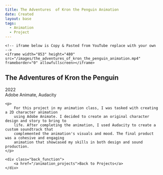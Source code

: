 ```yaml
---
title: The Adventures  of Kron the Penguin Animation
date: Created
layout: base
tags:
  - Animation
  - Project
---
```


<div class="videoWrapper ratio-16-9">

    <!-- iframe below is Copy & Pasted from YouTube replace with your own -->
    <iframe width="853" height="480" src="/images/the_adventures_of_kron_the_penguin_animation.mp4" frameborder="0" allowfullscreen></iframe>

</div><!-- end .videoWrapper -->

<div class="project_bio">
    <h2>The Adventures of Kron the Penguin</h2>
     <p>
        2022
        <br>
        Adobe Animate, Audacity
     </p>

    <p>
        For this project in my animation class, I was tasked with creating a 2D character animation 
        using Adobe Animate. I decided to create an original character design and story to bring to 
        life. After completing the animation, I used Audacity to create a custom soundtrack that 
        complemented the animation's visuals and mood. The final product was a cohesive and engaging 
        animation that showcased my skills in both design and sound production.
    </p>

    <div class="back_function">
        <a href="/animation_projects">Back to Projects</a>
    </div>
</div>